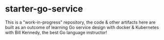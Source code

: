 # starter-go-service

This is a "work-in-progress" repository, the code & other artifacts here are built as an outcome of learning Go service design with docker & Kubernetes with Bill Kennedy, the best Go language instructor!
